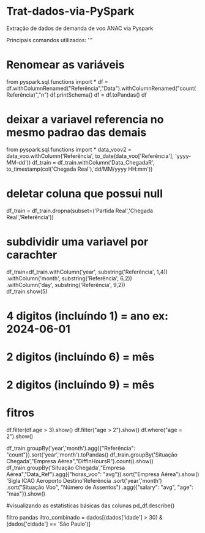 # Trat-dados-via-PySpark
Extração de dados de demanda de voo ANAC via Pyspark


Principais comandos utilizados:
'''
# Renomear as variáveis
from pyspark.sql.functions import *
df = df.withColumnRenamed("Referência","Data").withColumnRenamed("count(Referência)","n")
df.printSchema()
df = df.toPandas()
df


# deixar a variavel referencia no mesmo padrao das demais
from pyspark.sql.functions import *
data_voov2 = data_voo.withColumn('Referência', to_date(data_voo['Referência'], 'yyyy-MM-dd'))
df_train = df_train.withColumn('Data_ChegadaR', to_timestamp(col('Chegada Real'),'dd/MM/yyyy HH:mm'))


# deletar coluna que possui null
df_train = df_train.dropna(subset=('Partida Real','Chegada Real','Referência'))

# subdividir uma variavel por carachter
df_train=df_train.withColumn('year', substring('Referência', 1,4))\
.withColumn('month', substring('Referência', 6,2))\
.withColumn('day', substring('Referência', 9,2))                     
df_train.show(5)
# 4 digitos (incluíndo 1) = ano  ex: 2024-06-01
# 2 digitos (incluíndo 6) = mês
# 2 digitos (incluíndo 9) = mês


# fitros
df.filter(df.age > 3).show()
df.filter("age > 2").show()
df.where("age = 2").show()

df_train.groupBy('year','month').agg({"Referência": "count"}).sort('year','month').toPandas()
df_train.groupBy('Situação Chegada',"Empresa Aérea","DiffInHoursR").count().show()
df_train.groupBy('Situação Chegada',"Empresa Aérea","Data_Ref").agg({"horas_voo": "avg"}).sort("Empresa Aérea").show()
'Sigla ICAO Aeroporto Destino'Referência .sort('year','month')
.sort("Situação Voo", "Número de Assentos")
.agg({"salary": "avg", "age": "max"}).show()


#visualizando as estatísticas básicas das colunas
pd_df.describe()


filtro pandas
iltro_combinado = dados[(dados['idade'] > 30) & (dados['cidade'] == 'São Paulo')]
